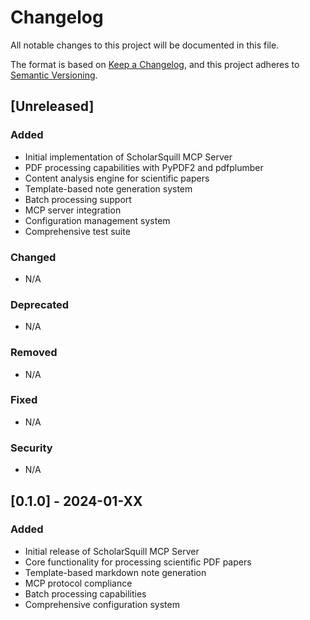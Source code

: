 # Changelog

All notable changes to this project will be documented in this file.

The format is based on [Keep a Changelog](https://keepachangelog.com/en/1.0.0/),
and this project adheres to [Semantic Versioning](https://semver.org/spec/v2.0.0.html).

## [Unreleased]

### Added
- Initial implementation of ScholarSquill MCP Server
- PDF processing capabilities with PyPDF2 and pdfplumber
- Content analysis engine for scientific papers
- Template-based note generation system
- Batch processing support
- MCP server integration
- Configuration management system
- Comprehensive test suite

### Changed
- N/A

### Deprecated
- N/A

### Removed
- N/A

### Fixed
- N/A

### Security
- N/A

## [0.1.0] - 2024-01-XX

### Added
- Initial release of ScholarSquill MCP Server
- Core functionality for processing scientific PDF papers
- Template-based markdown note generation
- MCP protocol compliance
- Batch processing capabilities
- Comprehensive configuration system